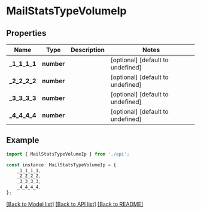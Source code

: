 # MailStatsTypeVolumeIp


## Properties

Name | Type | Description | Notes
------------ | ------------- | ------------- | -------------
**_1_1_1_1** | **number** |  | [optional] [default to undefined]
**_2_2_2_2** | **number** |  | [optional] [default to undefined]
**_3_3_3_3** | **number** |  | [optional] [default to undefined]
**_4_4_4_4** | **number** |  | [optional] [default to undefined]

## Example

```typescript
import { MailStatsTypeVolumeIp } from './api';

const instance: MailStatsTypeVolumeIp = {
    _1_1_1_1,
    _2_2_2_2,
    _3_3_3_3,
    _4_4_4_4,
};
```

[[Back to Model list]](../README.md#documentation-for-models) [[Back to API list]](../README.md#documentation-for-api-endpoints) [[Back to README]](../README.md)
